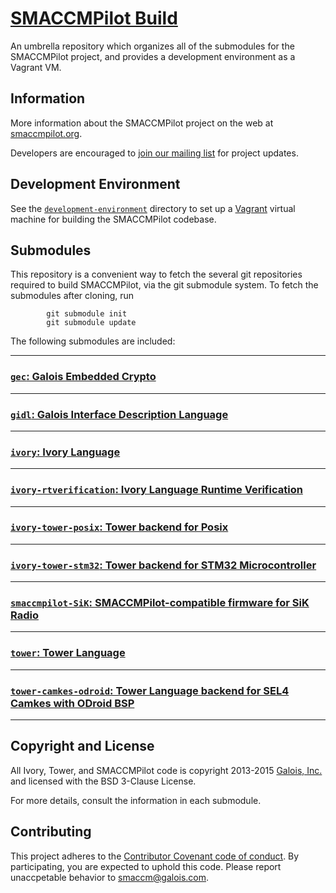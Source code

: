 # [SMACCMPilot Build][smaccmpilotbuild]

An umbrella repository which organizes all of the submodules for the SMACCMPilot
project, and provides a development environment as a Vagrant VM.

## Information

More information about the SMACCMPilot project on the web at
[smaccmpilot.org][].

Developers are encouraged to [join our mailing list][list] for project
updates.

[smaccmpilot.org]: http://smaccmpilot.org
[list]: http://community.galois.com/mailman/listinfo/smaccmpilot

## Development Environment

See the [`development-environment`][development-environment] directory to set up
a [Vagrant][] virtual machine for building the SMACCMPilot codebase.

[Vagrant]: https://vagrantup.com
[development-environment]: https://github.com/GaloisInc/smaccmpilot-build/tree/master/development-environment

## Submodules

This repository is a convenient way to fetch the several git repositories
required to build SMACCMPilot, via the git submodule system.
To fetch the submodules after cloning, run

```
        git submodule init
        git submodule update
```

The following submodules are included:

------

### [`gec`: Galois Embedded Crypto][gec]

[gec]: https://github.com/GaloisInc/gec

------
### [`gidl`: Galois Interface Description Language][gidl]

[gidl]: https://github.com/GaloisInc/gidl

------
### [`ivory`: Ivory Language][ivory]

[ivory]: https://github.com/GaloisInc/ivory

------
### [`ivory-rtverification`: Ivory Language Runtime Verification][ivory-rtverification]

[ivory-rtverification]: https://github.com/GaloisInc/ivory-rtverification

------
### [`ivory-tower-posix`: Tower backend for Posix][ivory-tower-posix]

[ivory-tower-posix]: https://github.com/GaloisInc/ivory-tower-posix

------
### [`ivory-tower-stm32`: Tower backend for STM32 Microcontroller][ivory-tower-stm32]

[ivory-tower-stm32]: https://github.com/GaloisInc/ivory-tower-stm32

------
### [`smaccmpilot-SiK`: SMACCMPilot-compatible firmware for SiK Radio][smaccmpilot-SiK]

[smaccmpilot-SiK]: https://github.com/GaloisInc/smaccmpilot-SiK

------
### [`tower`: Tower Language][tower]

[tower]: https://github.com/GaloisInc/tower

------
### [`tower-camkes-odroid`: Tower Language backend for SEL4 Camkes with ODroid BSP][tower-camkes-odroid]

[tower-camkes-odroid]: https://github.com/GaloisInc/tower-camkes-odroid

------
## Copyright and License

All Ivory, Tower, and SMACCMPilot code is copyright 2013-2015 [Galois,
Inc.](http://galois.com) and licensed with the BSD 3-Clause License.

For more details, consult the information in each submodule.

[smaccmpilotbuild]: http://github.com/GaloisInc/smaccmpilot-build

## Contributing

This project adheres to the
[Contributor Covenant code of conduct](CODE_OF_CONDUCT.md).
By participating, you are expected to uphold this code. Please report unaccpetable
behavior to [smaccm@galois.com](mailto:smaccm@galois.com).

